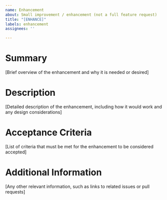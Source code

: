 ```yaml
---
name: Enhancement
about: Small improvement / enhancement (not a full feature request)
title: "[ENHANCE]"
labels: enhancement
assignees: ''

---
```


# Summary

[Brief overview of the enhancement and why it is needed or desired]


# Description

[Detailed description of the enhancement, including how it would work and any design considerations]



# Acceptance Criteria

[List of criteria that must be met for the enhancement to be considered accepted]

# Additional Information

[Any other relevant information, such as links to related issues or pull requests]
